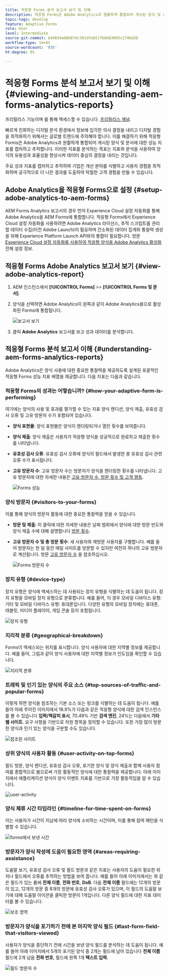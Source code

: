 ```yaml
---
title: 적응형 Forms 분석 보고서 보기 및 이해
description: 적응형 Forms은 Adobe Analytics과 원활하게 통합되어 게시된 양식 및 문서에 대한 성능 지표를 캡처하고 추적합니다.
topic-tags: develop
feature: Adaptive Forms
role: User
level: Intermediate
source-git-commit: b44b54a88b87dc391dfeb51fb8b83095c274bd38
workflow-type: tm+mt
source-wordcount: '935'
ht-degree: 0%

---
```



# 적응형 Forms 분석 보고서 보기 및 이해 {#viewing-and-understanding-aem-forms-analytics-reports}

<span class="preview"> 프리릴리스 기능이며 를 통해 액세스할 수 있습니다. [프리릴리스 채널](https://experienceleague.adobe.com/docs/experience-manager-cloud-service/content/release-notes/prerelease.html#new-features). </span>

빠르게 진화하는 디지털 분석 환경에서 정보에 입각한 의사 결정을 내리고 디지털 경험을 최적화하기 위해서는 글로벌 트렌드에 주의해야 합니다. 이를 해결하기 위해 적응형 Forms은 Adobe Analytics과 원활하게 통합되어 게시된 양식 및 문서에 대한 성능 지표를 캡처하고 추적합니다. 이러한 지표를 분석하는 목표는 지표와 분석을 사용하여 양식의 유용성과 효율성을 향상시켜 데이터 중심의 결정을 내리는 것입니다.

주요 성과 지표를 캡처하고 추적하여 기업은 개선 분야를 식별하고 사용자 경험을 최적화하며 궁극적으로 더 나은 결과를 도출하여 탁월한 고객 경험을 만들 수 있습니다.

## Adobe Analytics을 적응형 Forms으로 설정 {#setup-adobe-analytics-to-aem-forms}

AEM Forms Analytics 보고서의 경우 먼저 Experience Cloud 설정 자동화를 통해 Adobe Analytics을 AEM Forms에 통합합니다. 적응형 Forms에서 Experience Cloud 설정 자동화를 사용하려면 Adobe Analytics 라이선스, 추적 스크립트를 관리할 데이터 수집(이전 Adobe Launch)이 필요하며 간소화된 데이터 집계와 통찰력 생성을 위해 Experience Platform Launch API와의 통합이 필요합니다. 방문 [Experience Cloud 설정 자동화를 사용하여 적응형 양식용 Adobe Analytics 활성화](/help/forms/forms-experience-cloud-setup-automation.md) 전체 설정 정보.

## 적응형 Forms Adobe Analytics 보고서 보기 {#view-adobe-analytics-report}

1. AEM 인스턴스에서 **[!UICONTROL Forms]** >> **[!UICONTROL Forms 및 문서]**.
1. 양식을 선택하면 Adobe Analytics이 왼쪽과 같이 Adobe Analytics용으로 활성화된 Forms에 통합됩니다.

   ![보고서 보기](assets/activ-aa.png)

1. 클릭 **Adobe Analytics** 보고서를 보고 성과 데이터를 분석합니다.

## 적응형 Forms 분석 보고서 이해 {#understanding-aem-forms-analytics-reports}

Adobe Analytics은 양식 사용에 대한 중요한 통찰력을 제공하도록 설계된 포괄적인 적응형 Forms 성능 지표 배열을 제공합니다. 다음 지표는 다음과 같습니다.

### **적응형 Forms의 성과는 어떻습니까?** {#how-your-adaptive-form-is-performing}

여기에는 양식의 사용 및 효과를 평가할 수 있는 지표 양식 렌디션, 양식 제출, 유효성 검사 오류 및 고유 방문자 수가 포함되어 있습니다.

* **양식 표현물**: 양식 표현물은 양식이 렌더링되거나 열린 횟수를 보여줍니다.

* **양식 제출**: 양식 제출은 사용자가 적응형 양식을 성공적으로 완료하고 제출한 횟수를 나타냅니다.

* **유효성 검사 오류**: 유효성 검사 오류에 양식의 필드에서 발생한 총 유효성 검사 관련 오류 수가 표시됩니다.

* **고유 방문자 수**: 고유 방문자 수는 방문자가 양식을 렌더링한 횟수를 나타냅니다. 고유 방문자에 대한 자세한 내용은 [고유 방문자 수, 방문 횟수 및 고객 행동](https://experienceleague.adobe.com/docs/analytics/components/metrics/visits.html).

  ![Forms 성능](assets/forms-performance.png)

### **양식 방문자** {#visitors-to-your-forms}

이를 통해 양식의 방문자 활동에 대한 중요한 통찰력을 얻을 수 있습니다.

* **방문 및 제출**: 이 클릭에 대한 자세한 내용은 날짜 범위에서 양식에 대한 방문 빈도와 양식 제출 수에 대해 설명합니다 [방문 횟수](https://experienceleague.adobe.com/docs/analytics/components/metrics/visits.html).
* **고유 방문자 수 및 총 방문 횟수**: 새 사용자와 재방문 사용자를 구별합니다. 예를 들어 방문자는 한 달 동안 매일 사이트를 방문할 수 있지만 여전히 하나의 고유 방문자로 계산됩니다. 방문 [고유 방문자 수](https://experienceleague.adobe.com/docs/analytics/components/metrics/unique-visitors.html) 을 참조하십시오.

  ![Forms 방문자 수](assets/forms-visitors.png)

### **장치 유형** {#device-type}

장치 유형은 양식에 액세스하는 데 사용되는 장치 유형을 식별하는 데 도움이 됩니다. 장치 유형을 모바일 장치 유형으로 분류합니다. 예를 들어, 이 경우 모바일 디바이스 유형: 기타 및 모바일 디바이스 유형: 휴대폰입니다. 다양한 유형의 모바일 장치에는 휴대폰, 태블릿, 미디어 플레이어, 게임 콘솔 등이 포함됩니다.

![장치 유형](assets/device-type.png)

### **지리적 분류** {#geographical-breakdown}

Forms이 액세스되는 위치를 표시합니다. 양식 사용자에 대한 지역별 정보를 제공합니다. 예를 들어, 그림과 같이 양식 사용자에 대한 지역별 정보가 인도임을 확인할 수 있습니다.

![지리적 분류](assets/geographical-breakdown.png)

### **트래픽 및 인기 있는 양식의 주요 소스** {#top-sources-of-traffic-and-popular-forms}

이렇게 하면 양식을 참조하는 기본 소스 또는 링크를 식별하는 데 도움이 됩니다. 예를 들어 아래 주어진 이미지에서 18.9%가 다음과 같은 적응형 양식에 대한 검색 인스턴스를 볼 수 있습니다 **입력/책갈피 표시**, 70.49% 기반 **검색 엔진**, 24%는 다음에서 **기타 웹 사이트**. 요구 사항을 기반으로 차원 항목을 정의할 수 있습니다. 또한 가장 많이 방문한 양식과 인기 있는 양식을 구분할 수도 있습니다.

![참조된 사이트](assets/referred-sites.png)

### **상위 양식의 사용자 활동** {#user-activity-on-top-forms}

필드 방문, 양식 렌디션, 유효성 검사 오류, 포기한 양식 및 양식 제출과 함께 사용자 참여를 종합적으로 봄으로써 가장 활동적인 양식에 대한 통찰력을 제공합니다. 아래 이미지에서 애플리케이션 양식이 양식 이벤트 지표를 기반으로 가장 활동적임을 알 수 있습니다.

![user-activity](assets/user-activity.png)

### **양식 체류 시간 타임라인** {#timeline-for-time-spent-on-forms}

이는 사용자가 시간이 지남에 따라 양식에 소비하는 시간이며, 이를 통해 참여 패턴을 식별할 수 있습니다.

![forms에서 보낸 시간](assets/time-spent-on-forms.png)

### **방문자가 양식 작성에 도움이 필요한 영역** {#areas-requiring-assistance}

도움말 보기, 유효성 검사 오류 및 필드 방문과 같은 지표는 사용자의 도움이 필요한 위치나 필드에서 오류를 추적하는 방법을 보여 줍니다. 예를 들어 아래 이미지에서는 와 같은 필드가 있는 폼에 **전체 이름**, **전화 번호**, **DoB**. 다음 **전체 이름** 필드에는 12개의 방문이 있고, 12개의 방문 중 8개의 방문에 유효성 검사 오류가 있으며, 이 필드의 도움말 보기에 대해 도움말 아이콘을 클릭한 방문이 1개입니다. 다른 양식 필드에 대한 지표 데이터를 볼 수 있습니다.

![보조 영역](assets/assisting-areas.png)

### **방문자가 양식을 포기하기 전에 본 마지막 양식 필드** {#last-form-field-that-visitors-viewed}

사용자가 양식을 중단하기 전에 시간을 보낸 양식 필드를 분석하는 데 도움이 됩니다. 예를 들어 아래 이미지에서 5개의 포기된 양식 중 2개는 필드에 남아 있습니다 **전체 이름**&#x200B;필드에 2개 남음 **전화 번호**, 필드에 왼쪽 1개 **텍스트 입력**.

![필드 방문자 수](assets/field-visitors.png)